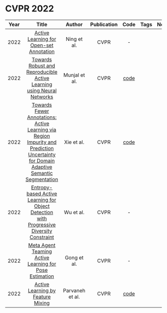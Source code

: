 # CVPR 2022

| Year | Title                                                                                                                                                                               | Author          | Publication | Code                                                              | Tags | Notes |
|:----:|:-----------------------------------------------------------------------------------------------------------------------------------------------------------------------------------:|:---------------:|:-----------:|:-----------------------------------------------------------------:|:----:|:-----:|
| 2022 | [Active Learning for Open-set Annotation](https://ieeexplore.ieee.org/document/9880354)                                                                                             | Ning et al.     | CVPR        | -                                                                 |      |       |
| 2022 | [Towards Robust and Reproducible Active Learning using Neural Networks](https://ieeexplore.ieee.org/document/9879940)                                                               | Munjal et al.   | CVPR        | [code](https://github.com/PrateekMunjal/TorchAL)                  |      |       |
| 2022 | [Towards Fewer Annotations: Active Learning via Region Impurity and Prediction Uncertainty for Domain Adaptive Semantic Segmentation](https://ieeexplore.ieee.org/document/9879748) | Xie et al.      | CVPR        | [code](https://github.com/BIT-DA/RIPU)                            |      |       |
| 2022 | [Entropy-based Active Learning for Object Detection with Progressive Diversity Constraint](https://ieeexplore.ieee.org/document/9878616)                                            | Wu et al.       | CVPR        | -                                                                 |      |       |
| 2022 | [Meta Agent Teaming Active Learning for Pose Estimation](https://ieeexplore.ieee.org/document/9880091)                                                                              | Gong et al.     | CVPR        | -                                                                 |      |       |
| 2022 | [Active Learning by Feature Mixing](https://ieeexplore.ieee.org/document/9878863)                                                                                                   | Parvaneh et al. | CVPR        | [code](https://github.com/AminParvaneh/alpha_mix_active_learning) |      |       |
